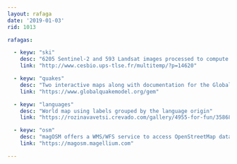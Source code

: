 ```yaml
---
layout: rafaga
date: '2019-01-03'
rid: 1013

rafagas:

  - keyw: "ski"
    desc: "6205 Sentinel-2 and 593 Landsat images processed to compute the duration of the snow coverage for the Pyrenees and Alps during the 2016-2017 and 2017-2018 seasons"
    link: "http://www.cesbio.ups-tlse.fr/multitemp/?p=14620"

  - keyw: "quakes"
    desc: "Two interactive maps along with documentation for the Global Earthquake Model (GEM) global hazard and risk models"
    link: "https://www.globalquakemodel.org/gem"

  - keyw: "languages"
    desc: "World map using labels grouped by the language origin"
    link: "https://rozinavavetsi.crevado.com/gallery/4955-for-fun/35868"

  - keyw: "osm"
    desc: "magOSM offers a WMS/WFS service to access OpenStreetMap data through OGC standards"
    link: "https://magosm.magellium.com"

---
```

